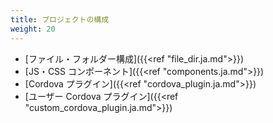 ```yaml
---
title: プロジェクトの構成
weight: 20
---
```


- [ファイル・フォルダー構成]({{<ref "file_dir.ja.md">}})
- [JS・CSS コンポーネント]({{<ref "components.ja.md">}})
- [Cordova プラグイン]({{<ref "cordova_plugin.ja.md">}})
- [ユーザー Cordova プラグイン]({{<ref "custom_cordova_plugin.ja.md">}})
